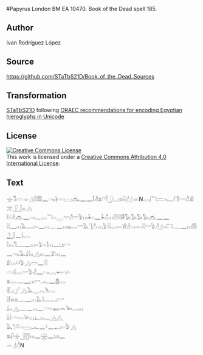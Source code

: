 #Papyrus London BM EA 10470. Book of the Dead spell 185.

## Author 

Ivan Rodríguez López

## Source 

https://github.com/STaTbS21D/Book_of_the_Dead_Sources

## Transformation 

[STaTbS21D](https://statbs21d.github.io/) following [ORAEC recommendations for encoding Egyptian hieroglyphs in Unicode](https://github.com/oraec/recommendations-encoding-hieroglyphs)

## License 

<a rel="license" href="http://creativecommons.org/licenses/by/4.0/"><img alt="Creative Commons License" style="border-width:0" src="https://i.creativecommons.org/l/by/4.0/88x31.png" /></a><br />This work is licensed under a <a rel="license" href="http://creativecommons.org/licenses/by/4.0/">Creative Commons Attribution 4.0 International License</a>.

## Text 

<hiero><rubrum>𓇼𓀢𓏛</rubrum>𓁹𓊨𓀭𓏃𓈖𓏏𓏭𓋀𓏏𓏏𓈉𓃹𓈖𓈖𓄤𓀲𓁷𓄣𓍋𓃀𓈋𓊖<rubrum>𓇋𓋔</rubrum>𓊨𓁹N𓐙𓊤<rubrum>𓆓𓂧𓆑𓇋𓀞</rubrum>𓎟𓀭𓀀𓊄𓃀𓃀𓏭𓂻<br>
𓎛𓇳𓎛𓃹𓈖𓏏𓆑𓂋𓆓𓏏𓇾𓎟𓀭𓎟𓅱𓏥𓇓𓏏𓈖𓇓𓀯𓏥𓇋𓍘𓇋𓇋𓀛𓅃𓅃𓅃𓅃𓃹𓈖𓈖<br>
𓇋𓇋𓈖𓏥𓅓𓂝𓏏𓈖𓏥𓊃𓈖𓏥𓐍𓂋𓎡𓅓𓊹𓀭𓏥𓊪𓅱𓇋𓇋𓂋𓍿𓀀𓁐𓏥𓁹𓇋𓇋𓎡𓅱𓀭𓊨𓏏𓉐𓊃𓈖𓏥𓏃𓊻𓋴𓈖𓌰𓐛<br>
𓎛𓏥𓀢𓊃𓈖𓏥𓏏𓅱𓏏𓀾𓏥𓈖𓂓𓏤𓎡<br>
𓈖𓏏𓏭𓅓𓇍𓇋𓏭𓂻𓏥𓈖𓁨𓏥𓈖<br>
𓁨𓏥𓄖𓅱𓂻𓏠𓈖𓇋𓇋<br>
𓏛𓊧𓇋𓂋𓎡𓅱𓀭𓈖𓏏𓏭𓐛𓄡𓏏𓏤𓄹<br>
𓁷𓂋𓊃𓈖𓏥𓎡𓂜𓈖𓆣𓂋<br>
𓇋𓋴𓈎𓂾𓂻𓅓𓇾𓏤𓈅𓌸𓂋<br>
𓇋𓆴𓊖𓊖𓊃𓈖𓏥𓅓𓇋𓐛𓂝𓎡<br>
𓇍𓏭𓂻𓊃𓈖𓏥𓈖𓎡𓏏𓍃𓏛𓅨𓂋𓏥<br>
𓏇𓇋𓎡𓏏𓏏𓅪𓏥𓂞𓆑𓂻𓂽<br>
𓅓𓊹𓌨𓏏𓈉𓂜𓈖𓍲𓈖𓂝𓏏𓅱𓂻<br>
𓁷𓏤𓋴𓇼𓃀𓊀𓏥𓈖𓇽𓈖𓂓𓏤𓈖<br>
𓁹𓊨𓀭N<br></hiero>